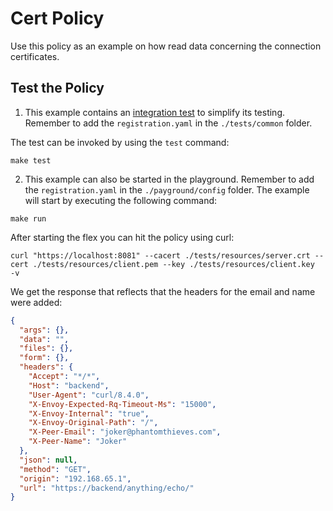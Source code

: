 # Cert Policy
Use this policy as an example on how read data concerning the connection certificates.

## Test the Policy

1. This example contains an [integration test](./tests/requests.rs) to simplify its testing. Remember to add the `registration.yaml` in the `./tests/common` folder.

The test can be invoked by using the `test` command:

``` shell
make test
```

2. This example can also be started in the playground. Remember to add the `registration.yaml` in the `./payground/config` folder. The example will start by executing the following command:
``` shell
make run
```

After starting the flex you can hit the policy using curl:

```shell
curl "https://localhost:8081" --cacert ./tests/resources/server.crt --cert ./tests/resources/client.pem --key ./tests/resources/client.key  -v
```

We get the response that reflects that the headers for the email and name were added:
```json
{
  "args": {}, 
  "data": "", 
  "files": {}, 
  "form": {}, 
  "headers": {
    "Accept": "*/*", 
    "Host": "backend", 
    "User-Agent": "curl/8.4.0", 
    "X-Envoy-Expected-Rq-Timeout-Ms": "15000", 
    "X-Envoy-Internal": "true", 
    "X-Envoy-Original-Path": "/", 
    "X-Peer-Email": "joker@phantomthieves.com", 
    "X-Peer-Name": "Joker"
  }, 
  "json": null, 
  "method": "GET", 
  "origin": "192.168.65.1", 
  "url": "https://backend/anything/echo/"
}
```